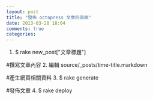 ```yaml
---
layout: post
title: "發佈 octopress 文章四部曲"
date: 2013-03-28 18:04
comments: true
categories: 
---
```


1. $ rake new_post["文章標題"]

#撰寫文章內容
2. 編輯 source/_posts/time-title.markdown 

#產生網頁相關資料
3. $ rake generate 

#發佈文章
4. $ rake deploy
